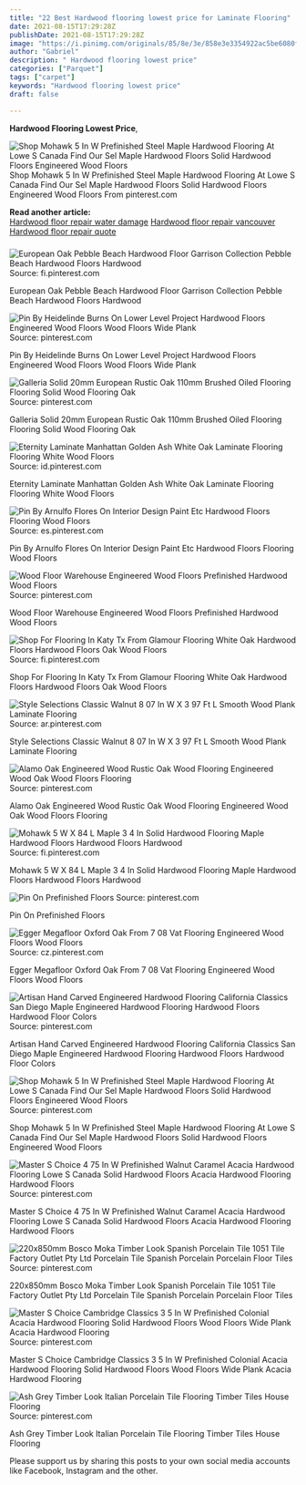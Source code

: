 ```yaml
---
title: "22 Best Hardwood flooring lowest price for Laminate Flooring"
date: 2021-08-15T17:29:28Z
publishDate: 2021-08-15T17:29:28Z
image: "https://i.pinimg.com/originals/85/8e/3e/858e3e3354922ac5be6080f293d86493.jpg"
author: "Gabriel"
description: " Hardwood flooring lowest price"
categories: ["Parquet"]
tags: ["carpet"]
keywords: "Hardwood flooring lowest price"
draft: false

---
```

<!-- Head tag Code -->
**Hardwood Flooring Lowest Price**, 

![Shop Mohawk 5 In W Prefinished Steel Maple Hardwood Flooring At Lowe S Canada Find Our Sel Maple Hardwood Floors Solid Hardwood Floors Engineered Wood Floors](https://i.pinimg.com/originals/39/19/52/391952620038eb0dc8719cc67c51b1ad.jpg "Shop Mohawk 5 In W Prefinished Steel Maple Hardwood Flooring At Lowe S Canada Find Our Sel Maple Hardwood Floors Solid Hardwood Floors Engineered Wood Floors")
Shop Mohawk 5 In W Prefinished Steel Maple Hardwood Flooring At Lowe S Canada Find Our Sel Maple Hardwood Floors Solid Hardwood Floors Engineered Wood Floors From pinterest.com

**Read another article:**  
[Hardwood floor repair water damage](/hardwood-floor-repair-water-damage/)
[Hardwood floor repair vancouver](/hardwood-floor-repair-vancouver/)
[Hardwood floor repair quote](/hardwood-floor-repair-quote/)




### 

 


![European Oak Pebble Beach Hardwood Floor Garrison Collection Pebble Beach Hardwood Floors Hardwood](https://i.pinimg.com/originals/8d/54/99/8d5499f90331232d0d7a8f54ef188a11.jpg "European Oak Pebble Beach Hardwood Floor Garrison Collection Pebble Beach Hardwood Floors Hardwood")
Source: fi.pinterest.com

European Oak Pebble Beach Hardwood Floor Garrison Collection Pebble Beach Hardwood Floors Hardwood  

![Pin By Heidelinde Burns On Lower Level Project Hardwood Floors Engineered Wood Floors Wood Floors Wide Plank](https://i.pinimg.com/474x/1b/8f/c6/1b8fc6e71fdba8a3da9b25781efd5c27--flooring-for-basement-basement-office.jpg "Pin By Heidelinde Burns On Lower Level Project Hardwood Floors Engineered Wood Floors Wood Floors Wide Plank")
Source: pinterest.com

Pin By Heidelinde Burns On Lower Level Project Hardwood Floors Engineered Wood Floors Wood Floors Wide Plank  

![Galleria Solid 20mm European Rustic Oak 110mm Brushed Oiled Flooring Flooring Solid Wood Flooring Oak](https://i.pinimg.com/originals/83/41/c4/8341c4d402768b51ce5d520360dbdfcb.jpg "Galleria Solid 20mm European Rustic Oak 110mm Brushed Oiled Flooring Flooring Solid Wood Flooring Oak")
Source: pinterest.com

Galleria Solid 20mm European Rustic Oak 110mm Brushed Oiled Flooring Flooring Solid Wood Flooring Oak  

![Eternity Laminate Manhattan Golden Ash White Oak Laminate Flooring Flooring White Wood Floors](https://i.pinimg.com/originals/5d/cc/28/5dcc289faeee377676d70fa29d15b958.jpg "Eternity Laminate Manhattan Golden Ash White Oak Laminate Flooring Flooring White Wood Floors")
Source: id.pinterest.com

Eternity Laminate Manhattan Golden Ash White Oak Laminate Flooring Flooring White Wood Floors  

![Pin By Arnulfo Flores On Interior Design Paint Etc Hardwood Floors Flooring Wood Floors](https://i.pinimg.com/564x/fd/3c/9f/fd3c9f0f690d8e2140aebe321e4e6728--hardwood-floors-engineered-hardwood-flooring.jpg "Pin By Arnulfo Flores On Interior Design Paint Etc Hardwood Floors Flooring Wood Floors")
Source: es.pinterest.com

Pin By Arnulfo Flores On Interior Design Paint Etc Hardwood Floors Flooring Wood Floors  

![Wood Floor Warehouse Engineered Wood Floors Prefinished Hardwood Wood Floors](https://i.pinimg.com/736x/db/d3/91/dbd391fadb23362144481d4acd64a34d--flooring-ideas-wood-flooring.jpg "Wood Floor Warehouse Engineered Wood Floors Prefinished Hardwood Wood Floors")
Source: pinterest.com

Wood Floor Warehouse Engineered Wood Floors Prefinished Hardwood Wood Floors  

![Shop For Flooring In Katy Tx From Glamour Flooring White Oak Hardwood Floors Hardwood Floors Oak Wood Floors](https://i.pinimg.com/originals/da/0b/82/da0b82af03273b1f8f469b62a9495386.jpg "Shop For Flooring In Katy Tx From Glamour Flooring White Oak Hardwood Floors Hardwood Floors Oak Wood Floors")
Source: fi.pinterest.com

Shop For Flooring In Katy Tx From Glamour Flooring White Oak Hardwood Floors Hardwood Floors Oak Wood Floors  

![Style Selections Classic Walnut 8 07 In W X 3 97 Ft L Smooth Wood Plank Laminate Flooring](https://i.pinimg.com/736x/d7/26/9b/d7269b9be41c15b6808e0ccd9b266031.jpg "Style Selections Classic Walnut 8 07 In W X 3 97 Ft L Smooth Wood Plank Laminate Flooring")
Source: ar.pinterest.com

Style Selections Classic Walnut 8 07 In W X 3 97 Ft L Smooth Wood Plank Laminate Flooring  

![Alamo Oak Engineered Wood Rustic Oak Wood Flooring Engineered Wood Oak Wood Floors Flooring](https://i.pinimg.com/474x/32/59/2f/32592f28d34f1834450fc5962547093e.jpg "Alamo Oak Engineered Wood Rustic Oak Wood Flooring Engineered Wood Oak Wood Floors Flooring")
Source: pinterest.com

Alamo Oak Engineered Wood Rustic Oak Wood Flooring Engineered Wood Oak Wood Floors Flooring  

![Mohawk 5 W X 84 L Maple 3 4 In Solid Hardwood Flooring Maple Hardwood Floors Hardwood Floors Hardwood](https://i.pinimg.com/originals/73/89/8e/73898ed66cc39ce3edd9b52dd2d1a01e.jpg "Mohawk 5 W X 84 L Maple 3 4 In Solid Hardwood Flooring Maple Hardwood Floors Hardwood Floors Hardwood")
Source: fi.pinterest.com

Mohawk 5 W X 84 L Maple 3 4 In Solid Hardwood Flooring Maple Hardwood Floors Hardwood Floors Hardwood  

![Pin On Prefinished Floors](https://i.pinimg.com/736x/89/84/13/898413e15c3f8823d678d03e0e5391ea.jpg "Pin On Prefinished Floors")
Source: pinterest.com

Pin On Prefinished Floors  

![Egger Megafloor Oxford Oak From 7 08 Vat Flooring Engineered Wood Floors Wood Floors](https://i.pinimg.com/originals/af/7d/70/af7d70bd67103fd4155d567467c504e1.jpg "Egger Megafloor Oxford Oak From 7 08 Vat Flooring Engineered Wood Floors Wood Floors")
Source: cz.pinterest.com

Egger Megafloor Oxford Oak From 7 08 Vat Flooring Engineered Wood Floors Wood Floors  

![Artisan Hand Carved Engineered Hardwood Flooring California Classics San Diego Maple Engineered Hardwood Flooring Hardwood Floors Hardwood Floor Colors](https://i.pinimg.com/474x/87/ff/1a/87ff1af21cc891de0f6dfc1f4b28fb3b--engineered-hardwood-flooring-hardwood-floors.jpg "Artisan Hand Carved Engineered Hardwood Flooring California Classics San Diego Maple Engineered Hardwood Flooring Hardwood Floors Hardwood Floor Colors")
Source: pinterest.com

Artisan Hand Carved Engineered Hardwood Flooring California Classics San Diego Maple Engineered Hardwood Flooring Hardwood Floors Hardwood Floor Colors  

![Shop Mohawk 5 In W Prefinished Steel Maple Hardwood Flooring At Lowe S Canada Find Our Sel Maple Hardwood Floors Solid Hardwood Floors Engineered Wood Floors](https://i.pinimg.com/originals/39/19/52/391952620038eb0dc8719cc67c51b1ad.jpg "Shop Mohawk 5 In W Prefinished Steel Maple Hardwood Flooring At Lowe S Canada Find Our Sel Maple Hardwood Floors Solid Hardwood Floors Engineered Wood Floors")
Source: pinterest.com

Shop Mohawk 5 In W Prefinished Steel Maple Hardwood Flooring At Lowe S Canada Find Our Sel Maple Hardwood Floors Solid Hardwood Floors Engineered Wood Floors  

![Master S Choice 4 75 In W Prefinished Walnut Caramel Acacia Hardwood Flooring Lowe S Canada Solid Hardwood Floors Acacia Hardwood Flooring Hardwood Floors](https://i.pinimg.com/originals/66/85/ef/6685ef1c0db84950a794b131825102cf.jpg "Master S Choice 4 75 In W Prefinished Walnut Caramel Acacia Hardwood Flooring Lowe S Canada Solid Hardwood Floors Acacia Hardwood Flooring Hardwood Floors")
Source: pinterest.com

Master S Choice 4 75 In W Prefinished Walnut Caramel Acacia Hardwood Flooring Lowe S Canada Solid Hardwood Floors Acacia Hardwood Flooring Hardwood Floors  

![220x850mm Bosco Moka Timber Look Spanish Porcelain Tile 1051 Tile Factory Outlet Pty Ltd Porcelain Tile Spanish Porcelain Porcelain Floor Tiles](https://i.pinimg.com/originals/c1/41/54/c14154bf6352c7895d8e3eac735b9bbf.jpg "220x850mm Bosco Moka Timber Look Spanish Porcelain Tile 1051 Tile Factory Outlet Pty Ltd Porcelain Tile Spanish Porcelain Porcelain Floor Tiles")
Source: pinterest.com

220x850mm Bosco Moka Timber Look Spanish Porcelain Tile 1051 Tile Factory Outlet Pty Ltd Porcelain Tile Spanish Porcelain Porcelain Floor Tiles  

![Master S Choice Cambridge Classics 3 5 In W Prefinished Colonial Acacia Hardwood Flooring Solid Hardwood Floors Wood Floors Wide Plank Acacia Hardwood Flooring](https://i.pinimg.com/originals/71/0b/fe/710bfe39af3d28af7a7eab007769958c.jpg "Master S Choice Cambridge Classics 3 5 In W Prefinished Colonial Acacia Hardwood Flooring Solid Hardwood Floors Wood Floors Wide Plank Acacia Hardwood Flooring")
Source: pinterest.com

Master S Choice Cambridge Classics 3 5 In W Prefinished Colonial Acacia Hardwood Flooring Solid Hardwood Floors Wood Floors Wide Plank Acacia Hardwood Flooring  

![Ash Grey Timber Look Italian Porcelain Tile Flooring Timber Tiles House Flooring](https://i.pinimg.com/originals/85/8e/3e/858e3e3354922ac5be6080f293d86493.jpg "Ash Grey Timber Look Italian Porcelain Tile Flooring Timber Tiles House Flooring")
Source: pinterest.com

Ash Grey Timber Look Italian Porcelain Tile Flooring Timber Tiles House Flooring  

Please support us by sharing this posts to your own social media accounts like Facebook, Instagram and the other.

